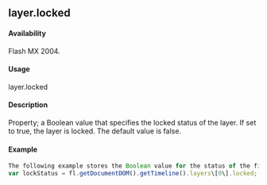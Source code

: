## layer.locked

#### Availability

Flash MX 2004.

#### Usage

layer.locked

#### Description

Property; a Boolean value that specifies the locked status of the layer. If set to true, the layer is locked. The default value is false.

#### Example

```javascript
The following example stores the Boolean value for the status of the first layer in the lockStatus variable:
var lockStatus = fl.getDocumentDOM().getTimeline().layers\[0\].locked; The following example sets the status of the first layer to unlocked: fl.getDocumentDOM().getTimeline().layers\[0\].locked = false;

```